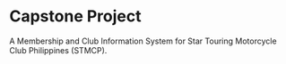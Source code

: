 # Capstone Project

A Membership and Club Information System for Star Touring Motorcycle Club Philippines (STMCP).